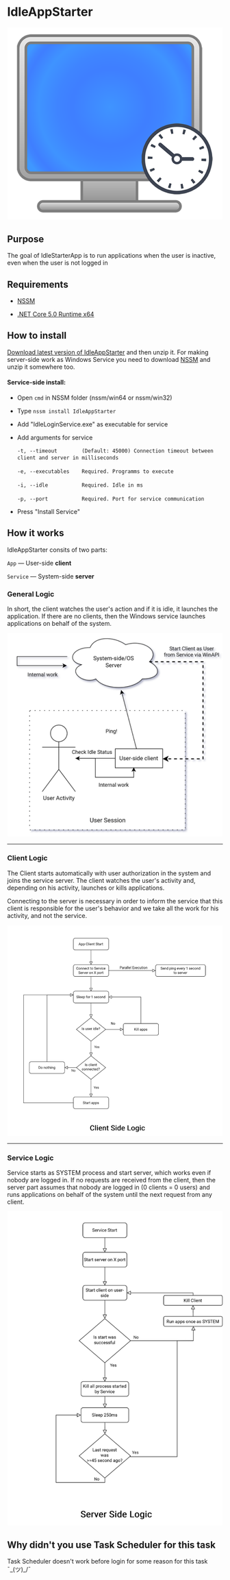 # IdleAppStarter 
![](https://github.com/DareFox/IdleAppStarter/raw/master/githubMedia/600px.png)

## Purpose
The goal of IdleStarterApp is to run applications when the user is inactive, even when the user is not logged in 

## Requirements

- [NSSM](https://nssm.cc/)

- [.NET Core 5.0 Runtime x64](https://dotnet.microsoft.com/en-us/download/dotnet/5.0)

## How to install
[Download latest version of IdleAppStarter](https://github.com/DareFox/IdleAppStarter/releases/latest "Download latest version of IdleAppStarter") and then unzip it. For making server-side work as Windows Service you need to download [NSSM](https://nssm.cc/ "NSSM") and unzip it somewhere too.

#### Service-side install: 

- Open `cmd` in NSSM folder (nssm/win64 or nssm/win32)

- Type `nssm install IdleAppStarter`

- Add "IdleLoginService.exe" as executable for service

- Add arguments for service

	  -t, --timeout        (Default: 45000) Connection timeout between client and server in milliseconds

	  -e, --executables    Required. Programms to execute

	  -i, --idle           Required. Idle in ms

	  -p, --port           Required. Port for service communication
  
- Press "Install Service"

## How it works
IdleAppStarter consits of two parts: 

`App` — User-side **client** 

`Service` — System-side **server** 

### General Logic

In short, the client watches the user's action and if it is idle, it launches the application. If there are no clients, then the Windows service launches applications on behalf of the system.

![](https://raw.githubusercontent.com/DareFox/IdleAppStarter/clientless/githubMedia/Usage.png)

------------


### Client Logic
The Сlient starts automatically with user authorization in the system and joins the service server. The client watches the user's activity and, depending on his activity, launches or kills applications.

Connecting to the server is necessary in order to inform the service that this client is responsible for the user's behavior and we take all the work for his activity, and not the service.

![](https://github.com/DareFox/IdleAppStarter/raw/master/githubMedia/ClientLogic.png)



------------

### Service Logic

Service starts as SYSTEM process and start server, which works even if nobody are logged in. If no requests are received from the client, then the server part assumes that nobody are logged in (0 clients = 0 users) and runs applications on behalf of the system until the next request from any client.

![](https://github.com/DareFox/IdleAppStarter/blob/clientless/githubMedia/ServiceLogic.png)

## Why didn't you use Task Scheduler for this task
Task Scheduler doesn't work before login for some reason for this task ¯\_(ツ)_/¯

